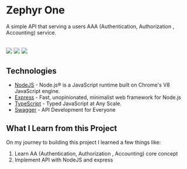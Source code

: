 # Zephyr One
A simple API that serving a users AAA (Authentication, Authorization , Accounting) service.

![](https://img.shields.io/badge/Version-1.0.0-informational?style=flat&logo=<LOGO_NAME>&logoColor=white&color=2bbc8a)
![](https://img.shields.io/badge/Build-Sucess-informational?style=flat&logo=<LOGO_NAME>&logoColor=white&color=2bbc8a)
![](https://img.shields.io/badge/NPM-6.14.8-informational?style=flat&logo=npm&logoColor=white&color=C83837)
---

## Technologies

* [NodeJS](https://nodejs.org/) - Node.js® is a JavaScript runtime built on Chrome's V8 JavaScript engine.
* [Express](https://expressjs.com/) - Fast, unopinionated, minimalist web framework for Node.js
* [TypeScript](https://www.typescriptlang.org/) - Typed JavaScript at Any Scale.
* [Swagger](https://swagger.io/) - API Development
for Everyone

## What I Learn from this Project 
On my journey to building this project I learned a few things like:

1. Learn AA (Authentication, Authorization , Accounting) core concept
2. Implement API with NodeJS and express